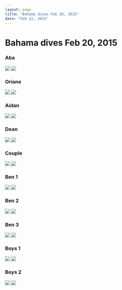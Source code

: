 ```yaml
---
layout: page
title: "Bahama dives Feb 20, 2015"
date: "Feb 22, 2015"
---
```


# Bahama dives Feb 20, 2015

### Aba
![](/img/dives/aba1-0.png)
![](/img/dives/aba1-1.png)

### Oriane
![](/img/dives/oriane1-0.png)
![](/img/dives/oriane1-3.png)      

### Aidan
![](/img/dives/idan1-0.png)
![](/img/dives/idan1-1.png)   

### Dean
![](/img/dives/dean1-0.png)
![](/img/dives/dean1-2.png)

### Couple
![](/img/dives/couple1-0.png)
![](/img/dives/couple1-1.png)      

### Ben 1
![](/img/dives/benshark1-0.png)
![](/img/dives/benshark1-1.png)  

### Ben 2
![](/img/dives/benshark2-0.png)
![](/img/dives/benshark2-9.png)

### Ben 3
![](/img/dives/benshark3-0.png)
![](/img/dives/benshark3-1.png)      

### Boys 1
![](/img/dives/allshark1-0.png)
![](/img/dives/allshark1-3.png)   

### Boys 2
![](/img/dives/allshark2-0.png)
![](/img/dives/allshark2-1.png)   

